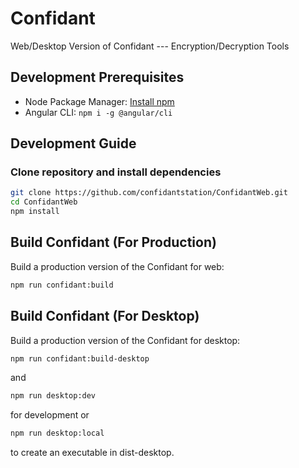 # Confidant

Web/Desktop Version of Confidant --- Encryption/Decryption Tools

## Development Prerequisites

- Node Package Manager: [Install npm](https://www.npmjs.com/get-npm)
- Angular CLI: `npm i -g @angular/cli`

## Development Guide

### Clone repository and install dependencies

```bash
git clone https://github.com/confidantstation/ConfidantWeb.git
cd ConfidantWeb
npm install
```

## Build Confidant (For Production)

Build a production version of the Confidant for web:

```bash
npm run confidant:build
```

## Build Confidant (For Desktop)

Build a production version of the Confidant for desktop:

```bash
npm run confidant:build-desktop
```

and 

```bash
npm run desktop:dev
```

for development or

```bash
npm run desktop:local
```

to create an executable in dist-desktop.


